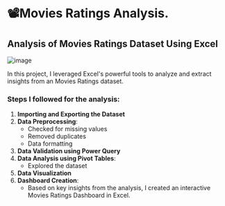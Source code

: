 # **📽Movies Ratings Analysis.**

## **Analysis of Movies Ratings Dataset Using Excel** ##

![image](https://github.com/user-attachments/assets/2b2559d8-b176-411b-a1f3-575373c159ec)



In this project, I leveraged Excel's powerful tools to analyze and extract insights from an Movies Ratings dataset.

### Steps I followed for the analysis:

1. **Importing and Exporting the Dataset**
2. **Data Preprocessing**:
   - Checked for missing values
   - Removed duplicates
   - Data formatting
3. **Data Validation using Power Query**
4. **Data Analysis using Pivot Tables**:
   - Explored the dataset
5. **Data Visualization**
6. **Dashboard Creation**: 
   - Based on key insights from the analysis, I created an interactive Movies Ratings Dashboard in Excel.
